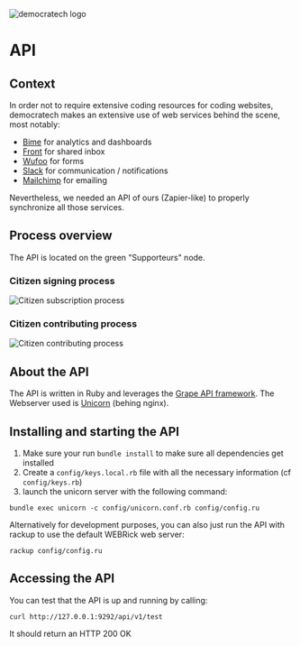 ![democratech logo](https://democratech.co/static/logo-dark-trbg-260x40.png)
# API

## Context

In order not to require extensive coding resources for coding websites, democratech makes an extensive use of web services behind the scene, most notably:
* [Bime](https://bimeanalytics.com) for analytics and dashboards
* [Front](http://frontapp.com) for shared inbox
* [Wufoo](https://wufoo.com) for forms
* [Slack](https://slack.com) for communication / notifications
* [Mailchimp](https://mailchimp.com) for emailing

Nevertheless, we needed an API of ours (Zapier-like) to properly synchronize all those services.

## Process overview

The API is located on the green "Supporteurs" node.
### Citizen signing process
![Citizen subscription process](https://democratech.co/static/citizen_signing_process.png)

### Citizen contributing process
![Citizen contributing process](https://democratech.co/static/citizen_contributing_process.png)

## About the API

The API is written in Ruby and leverages the [Grape API framework](https://github.com/ruby-grape/grape).
The Webserver used is [Unicorn](http://unicorn.bogomips.org/) (behing nginx).

## Installing and starting the API

1. Make sure your run ```bundle install``` to make sure all dependencies get installed
2. Create a ```config/keys.local.rb``` file with all the necessary information (cf ```config/keys.rb```)
3. launch the unicorn server with the following command:
```
bundle exec unicorn -c config/unicorn.conf.rb config/config.ru
```

Alternatively for development purposes, you can also just run the API with rackup to use the default WEBRick web server:
```
rackup config/config.ru
```

## Accessing the API

You can test that the API is up and running by calling:
```
curl http://127.0.0.1:9292/api/v1/test
```
It should return an HTTP 200 OK

